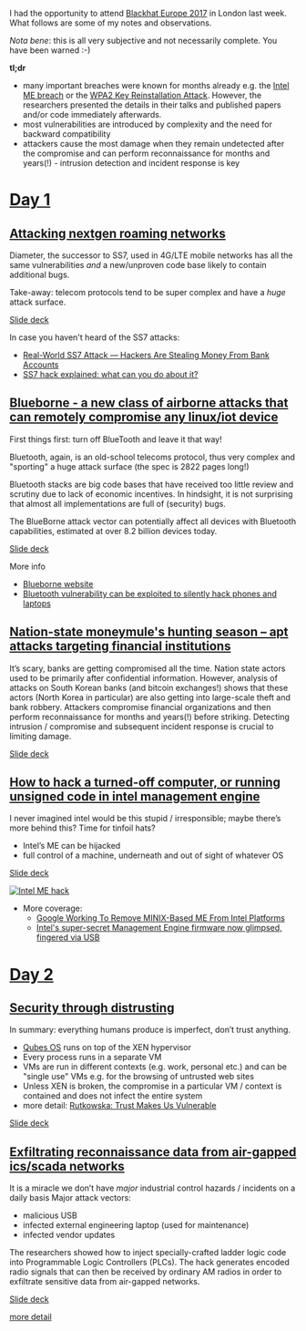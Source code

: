 I had the opportunity to attend [Blackhat Europe 2017](https://www.blackhat.com/eu-17/) in London last week. What follows are some of my notes and observations.

*Nota bene*: this is all very subjective and not necessarily complete. You have been warned :-)

**tl;dr**
* many important breaches were known for months already e.g. the [Intel ME breach](https://twitter.com/_markel___/status/910567298083250182) or the [WPA2 Key Reinstallation Attack](https://arstechnica.com/information-technology/2017/10/severe-flaw-in-wpa2-protocol-leaves-wi-fi-traffic-open-to-eavesdropping/). However, the researchers presented the details in their talks and published papers and/or code immediately afterwards.
* most vulnerabilities are introduced by complexity and the need for backward compatibility
* attackers cause the most damage when they remain undetected after the compromise and can perform reconnaissance for months and years(!) - intrusion detection and incident response is key

# [Day 1](https://www.blackhat.com/eu-17/briefings/schedule/index.html#tab/wednesday)
## [Attacking nextgen roaming networks](https://www.blackhat.com/eu-17/briefings/schedule/index.html#attacking-nextgen-roaming-networks-8533)
Diameter, the successor to SS7, used in 4G/LTE mobile networks has all the same vulnerabilities *and* a new/unproven code base likely to contain additional bugs.

Take-away: telecom protocols tend to be super complex and have a *huge* attack surface.

[Slide deck](https://www.blackhat.com/docs/eu-17/materials/eu-17-Schmidt-Attacking-Next-Gen-Roaming-Networks.pdf)

In case you haven't heard of the SS7 attacks:
* [Real-World SS7 Attack — Hackers Are Stealing Money From Bank Accounts](https://thehackernews.com/2017/05/ss7-vulnerability-bank-hacking.html)
* [SS7 hack explained: what can you do about it?](https://www.theguardian.com/technology/2016/apr/19/ss7-hack-explained-mobile-phone-vulnerability-snooping-texts-calls)

## [Blueborne - a new class of airborne attacks that can remotely compromise any linux/iot device](https://www.blackhat.com/eu-17/briefings/schedule/#blueborne---a-new-class-of-airborne-attacks-that-can-remotely-compromise-any-linuxiot-device-8627)

First things first: turn off BlueTooth and leave it that way!

Bluetooth, again, is an old-school telecoms protocol, thus very complex and "sporting" a huge attack surface (the spec is 2822 pages long!)

Bluetooth stacks are big code bases that have received too little review and scrutiny due to lack of economic incentives. In hindsight, it is not surprising that almost all implementations are full of (security) bugs.

The BlueBorne attack vector can potentially affect all devices with Bluetooth capabilities, estimated at over 8.2 billion devices today.

[Slide deck](https://www.blackhat.com/docs/eu-17/materials/eu-17-Seri-BlueBorne-A-New-Class-Of-Airborne-Attacks-Compromising-Any-Bluetooth-Enabled-Linux-IoT-Device.pdf)

More info
* [Blueborne website](https://www.armis.com/blueborne/)
* [Bluetooth vulnerability can be exploited to silently hack phones and laptops](https://www.theverge.com/2017/9/12/16294904/bluetooth-hack-exploit-android-linux-blueborne)

## [Nation-state moneymule's hunting season – apt attacks targeting financial institutions](https://www.blackhat.com/eu-17/briefings/schedule/#nation-state-moneymules-hunting-season--apt-attacks-targeting-financial-institutions-8749)
It’s scary, banks are getting compromised all the time. Nation state actors used to be primarily after confidential information. However, analysis of attacks on South Korean banks (and bitcoin exchanges!) shows that these actors (North Korea in particular) are also getting into large-scale theft and bank robbery.
Attackers compromise financial organizations and then perform reconnaissance for months and years(!) before striking. Detecting intrusion / compromise and subsequent incident response is crucial to limiting damage.

[Slide deck](https://www.blackhat.com/docs/eu-17/materials/eu-17-Shen-Nation-State%20Moneymules-Hunting-Season-APT-Attacks-Targeting-Financial-Institutions.pdf)

## [How to hack a turned-off computer, or running unsigned code in intel management engine](https://www.blackhat.com/eu-17/briefings/schedule/#how-to-hack-a-turned-off-computer-or-running-unsigned-code-in-intel-management-engine-8668)

I never imagined intel would be this stupid / irresponsible; maybe there’s more behind this? Time for tinfoil hats?
* Intel’s ME can be hijacked
* full control of a machine, underneath and out of sight of whatever OS

[Slide deck](https://www.blackhat.com/docs/eu-17/materials/eu-17-Goryachy-How-To-Hack-A-Turned-Off-Computer-Or-Running-Unsigned-Code-In-Intel-Management-Engine.pdf)

[![Intel ME hack](https://cryptostars.co/images/jor.png)](https://twitter.com/rootkovska/status/938458875522666497)

* More coverage:
  * [Google Working To Remove MINIX-Based ME From Intel Platforms](http://www.tomshardware.com/news/google-removing-minix-management-engine-intel,35876.html)
  * [Intel's super-secret Management Engine firmware now glimpsed, fingered via USB](https://www.theregister.co.uk/2017/11/09/chipzilla_come_closer_closer_listen_dump_ime/)

# [Day 2](https://www.blackhat.com/eu-17/briefings/schedule/index.html#tab/thursday)
## [Security through distrusting](https://www.blackhat.com/eu-17/briefings/schedule/index.html#security-through-distrusting-9562)
In summary: everything humans produce is imperfect, don’t trust anything.
*  [Qubes OS](https://www.qubes-os.org/) runs on top of the XEN hypervisor
*  Every process runs in a separate VM
*  VMs are run in different contexts (e.g. work, personal etc.) and can be "single use" VMs e.g. for the browsing of untrusted web sites
*  Unless XEN is broken, the compromise in a particular VM / context is contained and does not infect the entire system
* more detail: [Rutkowska: Trust Makes Us Vulnerable](https://www.darkreading.com/vulnerabilities---threats/rutkowska-trust-makes-us-vulnerable/d/d-id/1330587)

[Slide deck](https://www.blackhat.com/docs/eu-17/materials/eu-17-Rutkowska-Security-Through-Distrusting.pdf)


## [Exfiltrating reconnaissance data from air-gapped ics/scada networks](https://www.blackhat.com/eu-17/briefings/schedule/#exfiltrating-reconnaissance-data-from-air-gapped-icsscada-networks-8662)

It is a miracle we don’t have *major* industrial control hazards / incidents on a daily basis
Major attack vectors:
* malicious USB
* infected external engineering laptop (used for maintenance)
* infected vendor updates

The researchers showed how to inject specially-crafted ladder logic code into Programmable Logic Controllers (PLCs). The hack generates encoded radio signals that can then be received by ordinary AM radios in order to exfiltrate sensitive data from air-gapped networks. 

[Slide deck](https://www.blackhat.com/docs/eu-17/materials/eu-17-Atch-Exfiltrating-Reconnaissance-Data-From-Air-Gapped-Ics-Scada-Networks.pdf)

[more detail](https://cyberx-labs.com/en/blog/cyberx-security-researchers-demonstrate-reconnaissance-data-exfiltration-air-gapped-ics-scada-networks/)
